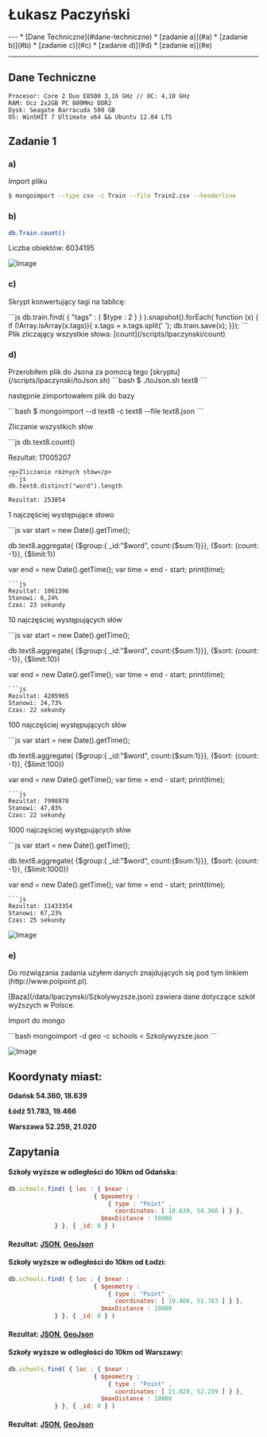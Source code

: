 <h1> Łukasz Paczyński </h1>
---
* [Dane Techniczne](#dane-techniczne)
* [zadanie a)](#a)
* [zadanie b)](#b)
* [zadanie c)](#c)
* [zadanie d)](#d)
* [zadanie e)](#e)

---

## Dane Techniczne
 ```
 Procesor: Core 2 Duo E8500 3,16 GHz // OC: 4,10 GHz
 RAM: Ocz 2x2GB PC 800MHz DDR2
 Dysk: Seagate Barracuda 500 GB
 OS: WinSHIT 7 Ultimate x64 && Ubuntu 12.04 LTS
 ```

<h2>Zadanie 1</h2>

<h3><b>a)</b></h3>
<p>Import pliku</p>

  ```bash
  $ mongoimport --type csv -c Train --file Train2.csv --headerline
  ```  

<h3><b>b)</b></h3>

  ```bash
  db.Train.count()
  ```
  Liczba obiektów: 6034195 
  
![Image](../../images/lpaczynski/zadanie1b.jpg)

  
<h3><b>c)</b></h3>

<p>Skrypt konwertujący tagi na tablicę:</p>
 ```js
db.train.find( { "tags" : { $type : 2 } } ).snapshot().forEach(
 function (x) {
  if (!Array.isArray(x.tags)){
    x.tags = x.tags.split(' ');
    db.train.save(x);
}});
 ```
Plik zliczający wszystkie słowa: [count](/scripts/lpaczynski/count)
<h3><b>d)</b></h3>
Przerobiłem plik do Jsona za pomocą tego [skryptu](/scripts/lpaczynski/toJson.sh)
  ```bash
  $ ./toJson.sh text8
  ```
<p>następnie zimportowałem plik do bazy</p>
  ```bash
  $ mongoimport --d text8 -c text8 --file text8.json
  ```
  
<p>Zliczanie wszystkich słów</p>
  ```js
  db.text8.count()
  
  Rezultat: 17005207
  ```
<p>Zliczanie różnych słów</p>
  ```js
  db.text8.distinct("word").length
  
  Rezultat: 253854
  ```
<p>1 najczęściej występujące słowo </p>
 ```js
 var start = new Date().getTime();

db.text8.aggregate(
	{$group:{ _id:"$word", count:{$sum:1}}}, 
	{$sort: {count: -1}}, 
	{$limit:1})

  var end = new Date().getTime();
  var time = end - start;
  print(time);
 ```
 ```js
 Rezultat: 1061396
 Stanowi: 6,24%
 Czas: 23 sekundy
 ```
<p>10 najczęściej występujących słów</p>
 ```js
 var start = new Date().getTime();

 db.text8.aggregate(
	 {$group:{ _id:"$word", count:{$sum:1}}}, 
	 {$sort: {count: -1}}, 
	 {$limit:10})

 var end = new Date().getTime();
 var time = end - start;
 print(time);
 ```
 ```js
 Rezultat: 4205965
 Stanowi: 24,73%
 Czas: 22 sekundy
 ```
<p> 100 najczęściej występujących słów</p>
 ```js
 var start = new Date().getTime();

 db.text8.aggregate(
	 {$group:{ _id:"$word", count:{$sum:1}}}, 
	 {$sort: {count: -1}}, 
	 {$limit:100})

 var end = new Date().getTime();
 var time = end - start;
 print(time);
 ```
 ```js
 Rezultat: 7998978
 Stanowi: 47,03%
 Czas: 22 sekundy
 ```
<p> 1000 najczęściej występujących słów</p>
 ```js
 var start = new Date().getTime();

 db.text8.aggregate(
	 {$group:{ _id:"$word", count:{$sum:1}}}, 
	 {$sort: {count: -1}}, 
	 {$limit:1000})

 var end = new Date().getTime();
 var time = end - start;
 print(time);
 ```
 ```js
 Rezultat: 11433354
 Stanowi: 67,23%
 Czas: 25 sekundy
 ```
 ![Image](../../images/lpaczynski/avg.png)
<h3><b>e)</b></h3>
<p>Do rozwiązania zadania użyłem danych znajdujących się pod tym linkiem (http://www.poipoint.pl).</p>
[Baza](/data/lpaczynski/Szkolywyzsze.json) zawiera dane dotyczące szkół wyższych w Polsce.

<p>Import do mongo</p>
 ```bash
 mongoimport -d geo -c schools < Szkolywyzsze.json
 ```
 
 ![Image](../../images/lpaczynski/zadanie1e.png)
 
## Koordynaty miast:
  <b>Gdańsk 54.360, 18.639</b>
  
  <b>Łódź 51.783, 19.466</b>
  
  <b>Warszawa 52.259, 21.020</b>
  
## Zapytania

#### Szkoły wyższe w odległości do 10km od Gdańska:
 ```js
 db.schools.find( { loc : { $near :
                         { $geometry :
                             { type : "Point" ,
                               coordinates: [ 18.639, 54.360 ] } },
                           $maxDistance : 10000
              } }, { _id: 0 } )
 ```
#### Rezultat: [JSON](../../data/lpaczynski/zapytanie_Gdansk.json), [GeoJson](../../data/lpaczynski/zapytanie_Gdansk.geojson)
#### Szkoły wyższe w odległości do 10km od Łodzi:
 ```js
 db.schools.find( { loc : { $near :
                         { $geometry :
                             { type : "Point" ,
                               coordinates: [ 19.466, 51.783 ] } },
                           $maxDistance : 10000
              } }, { _id: 0 } )
 ```
#### Rezultat: [JSON](../../data/lpaczynski/zapytanie_Lodz.json), [GeoJson](../../data/lpaczynski/zapytanie_Lodz.geojson)
#### Szkoły wyższe w odległości do 10km od Warszawy:
 ```js
 db.schools.find( { loc : { $near :
                         { $geometry :
                             { type : "Point" ,
                               coordinates: [ 21.020, 52.259 ] } },
                           $maxDistance : 10000
              } }, { _id: 0 } )
 ```
#### Rezultat: [JSON](../../data/lpaczynski/zapytanie_Warszawa.json), [GeoJson](../../data/lpaczynski/zapytanie_Warszawa.geojson)
